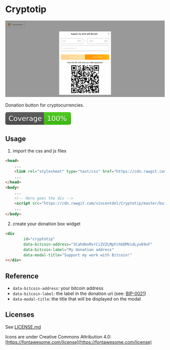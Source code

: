 # Cryptotip

![Cryptotip screenshot](screenshot.png)

Donation button for cryptocurrencies.

![coverage](coverage/badge-lines.svg)

## Usage

1. import the css and js files

```html
<head>
    ...
    <link rel="stylesheet" type="text/css" href="https://cdn.rawgit.com/vincentdnl/Cryptotip/master/build/static/css/main.d51372de.css">
    ...
</head>
<body>
    ...
    <!-- Here goes the div --> 
    <script src="https://cdn.rawgit.com/vincentdnl/Cryptotip/master/build/static/js/main.84eed617.js"></script>
    ...
</body>
```

2. create your donation box widget

```html
<div
        id="cryptotip"
        data-bitcoin-address="3CahdmxRvrCiZVZLMpFchbDMVsdLyu69uF"
        data-bitcoin-label="My donation address"
        data-modal-title="Support my work with Bitcoin!"
></div>
```

## Reference

* `data-bitcoin-address`: your bitcoin address
* `data-bitcoin-label`: the label in the donation uri (see: [BIP-0021](https://github.com/bitcoin/bips/blob/master/bip-0021.mediawiki))
* `data-modal-title`: the title that will be displayed on the modal

## Licenses

See [LICENSE.md](LICENSE.md)

Icons are under Creative Commons Attribution 4.0: [https://fontawesome.com/license](https://fontawesome.com/license)
